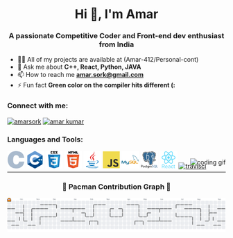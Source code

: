 <h1 align="center">Hi 👋, I'm Amar</h1>
<h3 align="center">A passionate Competitive Coder and Front-end dev enthusiast from India</h3>

- 👨‍💻 All of my projects are available at (Amar-412/Personal-cont)  
- 💬 Ask me about **C++, React, Python, JAVA**  
- 📫 How to reach me **amar.sork@gmail.com**  
- ⚡ Fun fact **Green color on the compiler hits different (:**  

<h3 align="left">Connect with me:</h3>
<p align="left">
<a href="https://twitter.com/amarsork" target="_blank"><img align="center" src="https://raw.githubusercontent.com/rahuldkjain/github-profile-readme-generator/master/src/images/icons/Social/twitter.svg" alt="amarsork" height="30" width="40" /></a>
<a href="https://linkedin.com/in/amar kumar" target="_blank"><img align="center" src="https://raw.githubusercontent.com/rahuldkjain/github-profile-readme-generator/master/src/images/icons/Social/linked-in-alt.svg" alt="amar kumar" height="30" width="40" /></a>
</p>

<h3 align="left">Languages and Tools:</h3>
<p align="left"> 
  <a href="https://www.cprogramming.com/" target="_blank"><img src="https://raw.githubusercontent.com/devicons/devicon/master/icons/c/c-original.svg" alt="c" width="40" height="40"/></a> 
  <a href="https://www.w3schools.com/cpp/" target="_blank"><img src="https://raw.githubusercontent.com/devicons/devicon/master/icons/cplusplus/cplusplus-original.svg" alt="cplusplus" width="40" height="40"/></a> 
  <a href="https://www.w3schools.com/css/" target="_blank"><img src="https://raw.githubusercontent.com/devicons/devicon/master/icons/css3/css3-original-wordmark.svg" alt="css3" width="40" height="40"/></a> 
  <a href="https://www.w3.org/html/" target="_blank"><img src="https://raw.githubusercontent.com/devicons/devicon/master/icons/html5/html5-original-wordmark.svg" alt="html5" width="40" height="40"/></a> 
  <a href="https://www.java.com" target="_blank"><img src="https://raw.githubusercontent.com/devicons/devicon/master/icons/java/java-original.svg" alt="java" width="40" height="40"/></a> 
  <a href="https://developer.mozilla.org/en-US/docs/Web/JavaScript" target="_blank"><img src="https://raw.githubusercontent.com/devicons/devicon/master/icons/javascript/javascript-original.svg" alt="javascript" width="40" height="40"/></a> 
  <a href="https://www.mysql.com/" target="_blank"><img src="https://raw.githubusercontent.com/devicons/devicon/master/icons/mysql/mysql-original-wordmark.svg" alt="mysql" width="40" height="40"/></a> 
  <a href="https://www.postgresql.org" target="_blank"><img src="https://raw.githubusercontent.com/devicons/devicon/master/icons/postgresql/postgresql-original-wordmark.svg" alt="postgresql" width="40" height="40"/></a> 
  <a href="https://reactjs.org/" target="_blank"><img src="https://raw.githubusercontent.com/devicons/devicon/master/icons/react/react-original-wordmark.svg" alt="react" width="40" height="40"/></a> 
  <a href="https://travis-ci.org" target="_blank"><img src="https://www.vectorlogo.zone/logos/travis-ci/travis-ci-icon.svg" alt="travisci" width="40" height="40"/></a> 
</p>  

<!-- Coding GIF -->
<div align="right" style="margin-top:-40px;">
  <img src="https://cdn.dribbble.com/users/1162077/screenshots/3848914/programmer.gif" alt="coding gif" width="250"/>
</div>

---

<h3 align="center">🐹 Pacman Contribution Graph 🐹</h3>
<p align="center">
  <img src="https://raw.githubusercontent.com/Amar-412/Amar-412/output/pacman-contribution-graph.svg" alt="Pacman animation"/>
</p>
